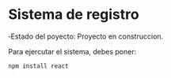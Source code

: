 <h1>Sistema de registro</h1>

‑Estado del poyecto: Proyecto en construccion.

Para ejercutar el sistema, debes poner:

    npm install react
